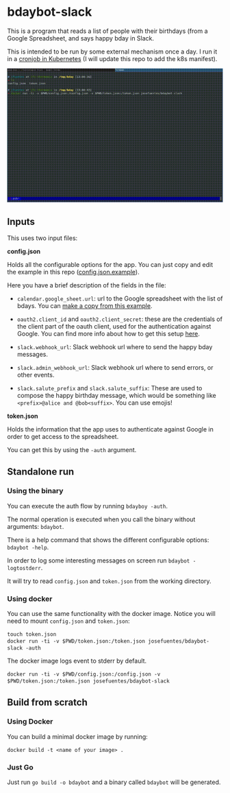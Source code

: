 # bdaybot-slack

This is a program that reads a list of people with their birthdays (from a Google Spreadsheet, and says happy bday in Slack.

This is intended to be run by some external mechanism once a day. I run it in a [cronjob in Kubernetes](https://kubernetes.io/docs/concepts/workloads/controllers/cron-jobs/) (I will update this repo to add the k8s manifest).

[![demo](./docs/imgs/demo.gif)](https://drive.google.com/file/d/1C6o5qxoTbUxGmmxbXkJMcEWHrllnBxxo/view?usp=sharing)

## Inputs

This uses two input files:

**config.json**

Holds all the configurable options for the app. You can just copy and edit the example in this repo ([config.json.example](./config.json.example)).

Here you have a brief description of the fields in the file:

- `calendar.google_sheet.url`: url to the Google spreadsheet with the list of bdays. You can [make a copy from this example](https://docs.google.com/spreadsheets/d/1f1GJ7MnUgQOC-RsbB4Vi_m3YnjQqTNbE5_-hyIbfuUk/edit?usp=sharing).

- `oauth2.client_id` and `oauth2.client_secret`: these are the credentials of the client part of the oauth client, used for the authentication against Google. You can find more info about how to get this setup [here](./docs/client_oauth.md).

- `slack.webhook_url`: Slack webhook url where to send the happy bday messages. 

- `slack.admin_webhook_url`: Slack webhook url where to send errors, or other events.

- `slack.salute_prefix` and `slack.salute_suffix`: These are used to compose the happy birthday message, which would be something like `<prefix>@alice and @bob<suffix>`. You can use emojis!

**token.json**

Holds the information that the app uses to authenticate against Google in order to get access to the spreadsheet.

You can get this by using the `-auth` argument.

## Standalone run

### Using the binary

You can execute the auth flow by running `bdayboy -auth`.

The normal operation is executed when you call the binary without arguments: `bdaybot`.

There is a help command that shows the different configurable options: `bdaybot -help`.

In order to log some interesting messages on screen run `bdaybot -logtostderr`.

It will try to read `config.json` and `token.json` from the working directory.

### Using docker

You can use the same functionality with the docker image. Notice you will need to mount `config.json` and `token.json`:

```
touch token.json
docker run -ti -v $PWD/token.json:/token.json josefuentes/bdaybot-slack -auth
```

The docker image logs event to stderr by default.

```
docker run -ti -v $PWD/config.json:/config.json -v $PWD/token.json:/token.json josefuentes/bdaybot-slack
```

## Build from scratch

### Using Docker

You can build a minimal docker image by running:

```
docker build -t <name of your image> .
```

### Just Go

Just run `go build -o bdaybot` and a binary called `bdaybot` will be generated.

